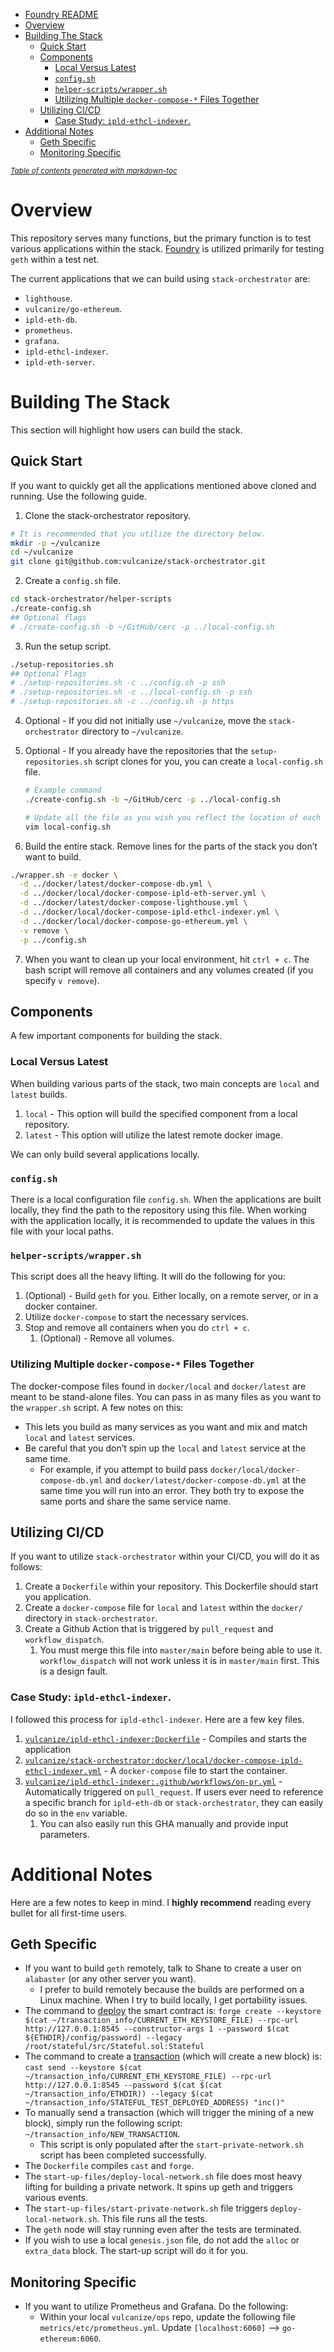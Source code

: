 - [Foundry README](#foundry-readme)
- [Overview](#overview)
- [Building The Stack](#building-the-stack)
  - [Quick Start](#quick-start)
  - [Components](#components)
    - [Local Versus Latest](#local-versus-latest)
    - [`config.sh`](#-configsh-)
    - [`helper-scripts/wrapper.sh`](#-helper-scripts-wrappersh-)
    - [Utilizing Multiple `docker-compose-*` Files Together](#utilizing-multiple--docker-compose----files-together)
  - [Utilizing CI/CD](#utilizing-ci-cd)
    - [Case Study: `ipld-ethcl-indexer`.](#case-study---ipld-ethcl-indexer-)
- [Additional Notes](#additional-notes)
  - [Geth Specific](#geth-specific)
  - [Monitoring Specific](#monitoring-specific)

<small><i><a href='http://ecotrust-canada.github.io/markdown-toc/'>Table of contents generated with markdown-toc</a></i></small>

# Overview

This repository serves many functions, but the primary function is to test various applications within the stack. [Foundry](https://book.getfoundry.sh/) is utilized primarily for testing `geth` within a test net.

The current applications that we can build using `stack-orchestrator` are:

- `lighthouse`.
- `vulcanize/go-ethereum`.
- `ipld-eth-db`.
- `prometheus`.
- `grafana`.
- `ipld-ethcl-indexer`.
- `ipld-eth-server`.

# Building The Stack

This section will highlight how users can build the stack.

## Quick Start

If you want to quickly get all the applications mentioned above cloned and running. Use the following guide.

1.  Clone the stack-orchestrator repository.

```bash
# It is recommended that you utilize the directory below.
mkdir -p ~/vulcanize
cd ~/vulcanize
git clone git@github.com:vulcanize/stack-orchestrator.git

```

2.  Create a `config.sh` file.

```bash
cd stack-orchestrator/helper-scripts
./create-config.sh
## Optional flags
# ./create-config.sh -b ~/GitHub/cerc -p ../local-config.sh

```

3.  Run the setup script.

```bash
./setup-repositories.sh
## Optional Flags
# ./setup-repositories.sh -c ../config.sh -p ssh
# ./setup-repositories.sh -c ../local-config.sh -p ssh
# ./setup-repositories.sh -c ../config.sh -p https

```

4.  Optional - If you did not initially use `~/vulcanize`, move the `stack-orchestrator` directory to `~/vulcanize`.

5.  Optional - If you already have the repositories that the `setup-repositories.sh` script clones for you, you can create a `local-config.sh` file.

    ```bash
    # Example command
    ./create-config.sh -b ~/GitHub/cerc -p ../local-config.sh

    # Update all the file as you wish you reflect the location of each repository.
    vim local-config.sh


    ```

6.  Build the entire stack. Remove lines for the parts of the stack you don’t want to build.

```bash
./wrapper.sh -e docker \
  -d ../docker/latest/docker-compose-db.yml \
  -d ../docker/local/docker-compose-ipld-eth-server.yml \
  -d ../docker/latest/docker-compose-lighthouse.yml \
  -d ../docker/local/docker-compose-ipld-ethcl-indexer.yml \
  -d ../docker/local/docker-compose-go-ethereum.yml \
  -v remove \
  -p ../config.sh

```

7.  When you want to clean up your local environment, hit `ctrl + c`. The bash script will remove all containers and any volumes created (if you specify `v remove`).

## Components

A few important components for building the stack.

### Local Versus Latest

When building various parts of the stack, two main concepts are `local` and `latest` builds.

1.  `local` - This option will build the specified component from a local repository.
2.  `latest` - This option will utilize the latest remote docker image.

We can only build several applications locally.

### `config.sh`

There is a local configuration file `config.sh`. When the applications are built locally, they find the path to the repository using this file. When working with the application locally, it is recommended to update the values in this file with your local paths.

### `helper-scripts/wrapper.sh`

This script does all the heavy lifting. It will do the following for you:

1.  (Optional) - Build `geth` for you. Either locally, on a remote server, or in a docker container.
2.  Utilize `docker-compose` to start the necessary services.
3.  Stop and remove all containers when you do `ctrl + c`.
    1.  (Optional) - Remove all volumes.

### Utilizing Multiple `docker-compose-*` Files Together

The docker-compose files found in `docker/local` and `docker/latest` are meant to be stand-alone files. You can pass in as many files as you want to the `wrapper.sh` script. A few notes on this:

- This lets you build as many services as you want and mix and match `local` and `latest` services.
- Be careful that you don’t spin up the `local` and `latest` service at the same time.
  - For example, if you attempt to build pass `docker/local/docker-compose-db.yml` and `docker/latest/docker-compose-db.yml` at the same time you will run into an error. They both try to expose the same ports and share the same service name.

## Utilizing CI/CD

If you want to utilize `stack-orchestrator` within your CI/CD, you will do it as follows:

1.  Create a `Dockerfile` within your repository. This Dockerfile should start you application.
2.  Create a `docker-compose` file for `local` and `latest` within the `docker/` directory in `stack-orchestrator`.
3.  Create a Github Action that is triggered by `pull_request` and `workflow_dispatch`.
    1.  You must merge this file into `master/main` before being able to use it. `workflow_dispatch` will not work unless it is in `master/main` first. This is a design fault.

### Case Study: `ipld-ethcl-indexer`.

I followed this process for `ipld-ethcl-indexer`. Here are a few key files.

1.  [`vulcanize/ipld-ethcl-indexer:Dockerfile`](https://github.com/vulcanize/ipld-ethcl-indexer/blob/main/Dockerfile) - Compiles and starts the application
2.  [`vulcanize/stack-orchestrator:docker/local/docker-compose-ipld-ethcl-indexer.yml`](https://github.com/vulcanize/stack-orchestrator/blob/main/docker/local/docker-compose-ipld-ethcl-indexer.yml) - A `docker-compose` file to start the container.
3.  [`vulcanize/ipld-ethcl-indexer:.github/workflows/on-pr.yml`](https://github.com/vulcanize/ipld-ethcl-indexer/blob/main/.github/workflows/on-pr.yml) - Automatically triggered on `pull_request`. If users ever need to reference a specific branch for `ipld-eth-db` or `stack-orchestrator`, they can easily do so in the `env` variable.
    1.  You can also easily run this GHA manually and provide input parameters.

# Additional Notes

Here are a few notes to keep in mind. I **highly recommend** reading every bullet for all first-time users.

## Geth Specific

- If you want to build `geth` remotely, talk to Shane to create a user on `alabaster` (or any other server you want).
  - I prefer to build remotely because the builds are performed on a Linux machine. When I try to build locally, I get portability issues.
- The command to [deploy](https://onbjerg.github.io/foundry-book/forge/deploying.html) the smart contract is: `forge create --keystore $(cat ~/transaction_info/CURRENT_ETH_KEYSTORE_FILE) --rpc-url http://127.0.0.1:8545 --constructor-args 1 --password $(cat ${ETHDIR}/config/password) --legacy /root/stateful/src/Stateful.sol:Stateful`
- The command to create a [transaction](https://onbjerg.github.io/foundry-book/reference/cast.html) (which will create a new block) is: `cast send --keystore $(cat ~/transaction_info/CURRENT_ETH_KEYSTORE_FILE) --rpc-url http://127.0.0.1:8545 --password $(cat $(cat ~/transaction_info/ETHDIR)) --legacy $(cat ~/transaction_info/STATEFUL_TEST_DEPLOYED_ADDRESS) "inc()"`
- To manually send a transaction (which will trigger the mining of a new block), simply run the following script: `~/transaction_info/NEW_TRANSACTION`.
  - This script is only populated after the `start-private-network.sh` script has been completed successfully.
- The `Dockerfile` compiles `cast` and `forge`.
- The `start-up-files/deploy-local-network.sh` file does most heavy lifting for building a private network. It spins up geth and triggers various events.
- The `start-up-files/start-private-network.sh` file triggers `deploy-local-network.sh`. This file runs all the tests.
- The `geth` node will stay running even after the tests are terminated.
- If you wish to use a local `genesis.json` file, do not add the `alloc` or `extra_data` block. The start-up script will do it for you.

## Monitoring Specific

- If you want to utilize Prometheus and Grafana. Do the following:
  - Within your local `vulcanize/ops` repo, update the following file `metrics/etc/prometheus.yml`. Update `[localhost:6060]` —> `go-ethereum:6060`.
